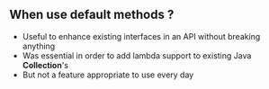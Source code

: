 ## When use default methods ?

* Useful to enhance existing interfaces in an API without breaking anything
* Was essential in order to add lambda support to existing Java **Collection**'s
* But not a feature appropriate to use every day